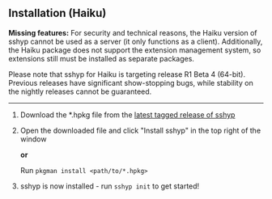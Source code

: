 ## Installation (Haiku)
**Missing features:** For security and technical reasons, the Haiku version of sshyp cannot be used as a server (it only functions as a client). Additionally, the Haiku package does not support the extension management system, so extensions still must be installed as separate packages.

Please note that sshyp for Haiku is targeting release R1 Beta 4 (64-bit). Previous releases have significant show-stopping bugs, while stability on the nightly releases cannot be guaranteed.
***
1. Download the *.hpkg file from the [latest tagged release of sshyp](https://github.com/rwinkhart/sshyp/releases)

2. Open the downloaded file and click "Install sshyp" in the top right of the window

   **or**

   Run `pkgman install <path/to/*.hpkg>`

3. sshyp is now installed - run `sshyp init` to get started!
